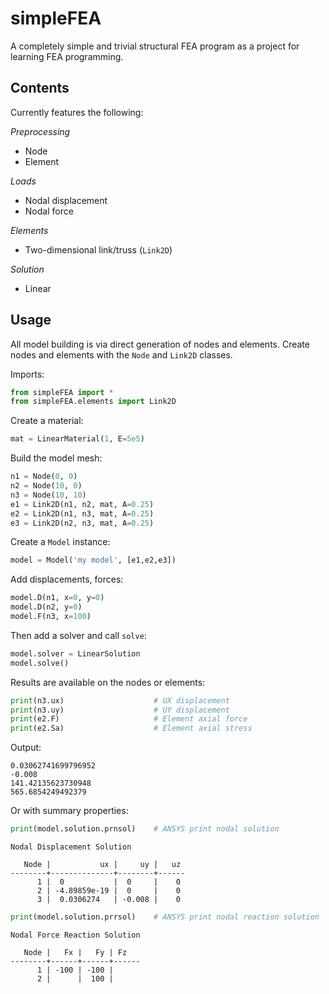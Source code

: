 simpleFEA
=========

A completely simple and trivial structural FEA program as a project for learning
FEA programming.

## Contents
Currently features the following:

*Preprocessing*

- Node
- Element

*Loads*

- Nodal displacement
- Nodal force

*Elements*

- Two-dimensional link/truss (`Link2D`)

*Solution*

- Linear


## Usage

All model building is via direct generation of nodes and elements. Create nodes
and elements with the `Node` and `Link2D` classes.

Imports:

```Python
from simpleFEA import *
from simpleFEA.elements import Link2D
```

Create a material:

```Python
mat = LinearMaterial(1, E=5e5)
```

Build the model mesh:

```Python
n1 = Node(0, 0)
n2 = Node(10, 0)
n3 = Node(10, 10)
e1 = Link2D(n1, n2, mat, A=0.25)
e2 = Link2D(n1, n3, mat, A=0.25)
e3 = Link2D(n2, n3, mat, A=0.25)
```

Create a `Model` instance:

```Python
model = Model('my model', [e1,e2,e3])
```

Add displacements, forces:

```Python
model.D(n1, x=0, y=0)
model.D(n2, y=0)
model.F(n3, x=100)
```

Then add a solver and call `solve`:

```Python
model.solver = LinearSolution
model.solve()
```

Results are available on the nodes or elements:

```Python
print(n3.ux)                    # UX displacement
print(n3.uy)                    # UY displacement
print(e2.F)                     # Element axial force
print(e2.Sa)                    # Element axial stress
```

Output:

```
0.03062741699796952
-0.008
141.42135623730948
565.6854249492379
```

Or with summary properties:

```Python
print(model.solution.prnsol)    # ANSYS print nodal solution
```

```
Nodal Displacement Solution

   Node |           ux |     uy |   uz
--------+--------------+--------+------
      1 |  0           |  0     |    0
      2 | -4.89859e-19 |  0     |    0
      3 |  0.0306274   | -0.008 |    0
```

```Python
print(model.solution.prrsol)    # ANSYS print nodal reaction solution
```

```
Nodal Force Reaction Solution

   Node |   Fx |   Fy | Fz
--------+------+------+------
      1 | -100 | -100 |
      2 |      |  100 |
```
